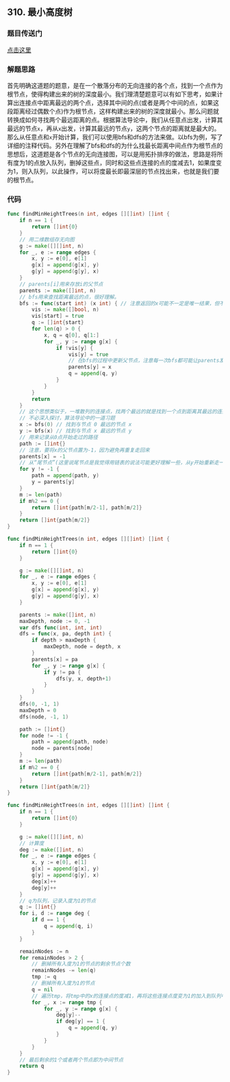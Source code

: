 ## 310. 最小高度树

### 题目传送门

[点击这里](https://leetcode-cn.com/problems/minimum-height-trees/)

### 解题思路

首先明确这道题的题意，是在一个散落分布的无向连接的各个点，找到一个点作为根节点，使得构建出来的树的深度最小。我们理清楚题意可以有如下思考，如果计算出连接点中距离最远的两个点，选择其中间的点(或者是两个中间的点，如果这段距离经过偶数个点)作为根节点，这样构建出来的树的深度就最小。那么问题就转换成如何寻找两个最远距离的点。根据算法导论中，我们从任意点出发，计算其最远的节点`x`，再从`x`出发，计算其最远的节点`y`，这两个节点的距离就是最大的。那么从任意点和`x`开始计算，我们可以使用bfs和dfs的方法来做。以bfs为例，写了详细的注释代码。另外在理解了bfs和dfs的为什么找最长距离中间点作为根节点的思想后，这道题是各个节点的无向连接图，可以是用拓扑排序的做法，思路是将所有度为1的点放入队列，删掉这些点，同时和这些点连接的点的度减去1，如果度变为1，则入队列，以此操作，可以将度最长即最深层的节点找出来，也就是我们要的根节点。

### 代码

```go
func findMinHeightTrees(n int, edges [][]int) []int {
	if n == 1 {
		return []int{0}
	}
	// 用二维数组存无向图
	g := make([][]int, n)
	for _, e := range edges {
		x, y := e[0], e[1]
		g[x] = append(g[x], y)
		g[y] = append(g[y], x)
	}
	// parents[i]用来存放i的父节点
	parents := make([]int, n)
	// bfs用来查找距离最远的点，很好理解。
	bfs := func(start int) (x int) { // 注意返回的x可能不一定是唯一结果，但不影响
		vis := make([]bool, n)
		vis[start] = true
		q := []int{start}
		for len(q) > 0 {
			x, q = q[0], q[1:]
			for _, y := range g[x] {
				if !vis[y] {
					vis[y] = true
					// 在bfs的过程中更新父节点，注意每一次bfs都可能让parents发生变化，但是有效。
					parents[y] = x
					q = append(q, y)
				}
			}
		}
		return
	}
	// 这个思想类似于，一堆散列的连接点，找两个最远的就是找到一个点到距离其最远的连接点，然后该点再去找距离其最远的连接点，这样子在整个网图中走的路径就是最长的。
	// 不必深入探讨，算法导论中的一道习题
	x := bfs(0) // 找到与节点 0 最远的节点 x
	y := bfs(x) // 找到与节点 x 最远的节点 y
	// 用来记录从0点开始走过的路径
	path := []int{}
	// 注意，要将x的父节点置为-1，因为避免再重复走回来
	parents[x] = -1
	// 从“尾节点”(这里说尾节点是我觉得用链表的说法可能更好理解一些，从y开始重新走一遍)，距离最远的x和y，走一遍距离，然后如果这个长度是奇数，就去中间值作为根节点，如果是偶数就有两个可以作为根节点
	for y != -1 {
		path = append(path, y)
		y = parents[y]
	}
	m := len(path)
	if m%2 == 0 {
		return []int{path[m/2-1], path[m/2]}
	}
	return []int{path[m/2]}
}
```

```go
func findMinHeightTrees(n int, edges [][]int) []int {
	if n == 1 {
		return []int{0}
	}

	g := make([][]int, n)
	for _, e := range edges {
		x, y := e[0], e[1]
		g[x] = append(g[x], y)
		g[y] = append(g[y], x)
	}

	parents := make([]int, n)
	maxDepth, node := 0, -1
	var dfs func(int, int, int)
	dfs = func(x, pa, depth int) {
		if depth > maxDepth {
			maxDepth, node = depth, x
		}
		parents[x] = pa
		for _, y := range g[x] {
			if y != pa {
				dfs(y, x, depth+1)
			}
		}
	}
	dfs(0, -1, 1)
	maxDepth = 0
	dfs(node, -1, 1)

	path := []int{}
	for node != -1 {
		path = append(path, node)
		node = parents[node]
	}
	m := len(path)
	if m%2 == 0 {
		return []int{path[m/2-1], path[m/2]}
	}
	return []int{path[m/2]}
}
```

```go
func findMinHeightTrees(n int, edges [][]int) []int {
	if n == 1 {
		return []int{0}
	}

	g := make([][]int, n)
	// 计算度
	deg := make([]int, n)
	for _, e := range edges {
		x, y := e[0], e[1]
		g[x] = append(g[x], y)
		g[y] = append(g[y], x)
		deg[x]++
		deg[y]++
	}
	// q为队列，记录入度为1的节点
	q := []int{}
	for i, d := range deg {
		if d == 1 {
			q = append(q, i)
		}
	}

	remainNodes := n
	for remainNodes > 2 {
		// 删掉所有入度为1的节点的剩余节点个数
		remainNodes -= len(q)
		tmp := q
		// 删掉所有入度为1的节点
		q = nil
		// 遍历tmp，将tmp中的x的连接点的度减1，再将这些连接点度变为1的加入到队列中。
		for _, x := range tmp {
			for _, y := range g[x] {
				deg[y]--
				if deg[y] == 1 {
					q = append(q, y)
				}
			}
		}
	}
	// 最后剩余的1个或者两个节点即为中间节点
	return q
}
```